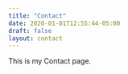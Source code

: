 ```yaml
---
title: "Contact"
date: 2020-01-01T12:55:44-05:00
draft: false
layout: contact
---
```

This is my Contact page.